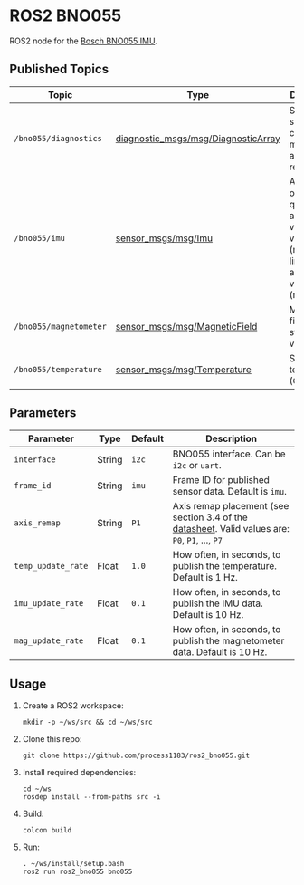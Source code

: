 # ROS2 BNO055 #

ROS2 node for the [Bosch BNO055 IMU](https://www.adafruit.com/product/2472).


## Published Topics ##

| Topic | Type | Description |
| ----- | ---- | ----------- |
| `/bno055/diagnostics` | [diagnostic_msgs/msg/DiagnosticArray](https://docs.ros2.org/foxy/api/diagnostic_msgs/msg/DiagnosticArray.html) | Status of sensor calibration, mode, and axis remapping. |
| `/bno055/imu` | [sensor_msgs/msg/Imu](https://docs.ros2.org/foxy/api/sensor_msgs/msg/Imu.html) | Absolute orientation quaternion, angular velocity vector (rad/s), linear acceleration vector (m/s^2) |
| `/bno055/magnetometer` | [sensor_msgs/msg/MagneticField](https://docs.ros2.org/foxy/api/sensor_msgs/msg/MagneticField.html) | Magnetic field strength vector (uT) |
| `/bno055/temperature` | [sensor_msgs/msg/Temperature](https://docs.ros2.org/foxy/api/sensor_msgs/msg/Temperature.html) | Sensor temperature (C) |


## Parameters ##

| Parameter | Type | Default | Description |
| --------- | ---- | ------- | ----------- |
| `interface` | String | `i2c` | BNO055 interface. Can be `i2c` or `uart`. |
| `frame_id` | String | `imu` | Frame ID for published sensor data. Default is `imu`. |
| `axis_remap` | String | `P1` | Axis remap placement (see section 3.4 of the [datasheet](https://cdn-learn.adafruit.com/assets/assets/000/036/832/original/BST_BNO055_DS000_14.pdf). Valid values are: `P0`, `P1`, ..., `P7` |
| `temp_update_rate` | Float | `1.0` | How often, in seconds, to publish the temperature. Default is 1 Hz. |
| `imu_update_rate` | Float | `0.1` | How often, in seconds, to publish the IMU data. Default is 10 Hz. |
| `mag_update_rate` | Float | `0.1` | How often, in seconds, to publish the magnetometer data. Default is 10 Hz. |


## Usage ##

1. Create a ROS2 workspace:
   ```
   mkdir -p ~/ws/src && cd ~/ws/src
   ```

2. Clone this repo:
   ```
   git clone https://github.com/process1183/ros2_bno055.git
   ```

3. Install required dependencies:
   ```
   cd ~/ws
   rosdep install --from-paths src -i
   ```

4. Build:
   ```
   colcon build
   ```

5. Run:
   ```
   . ~/ws/install/setup.bash
   ros2 run ros2_bno055 bno055
   ```
